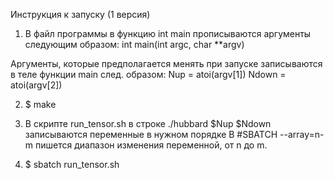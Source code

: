 Инструкция к запуску (1 версия)

1) В файл программы в функцию int main прописываются аргументы следующим образом:
    int main(int argc, char **argv)
    
Аргументы, которые предполагается менять при запуске записываются в теле функции
main след. образом:
    Nup = atoi(argv[1])
    Ndown = atoi(argv[2])

2) $ make

3) В скрипте run_tensor.sh в строке ./hubbard $Nup $Ndown записываются переменные в нужном порядке
В #SBATCH --array=n-m пишется диапазон изменения переменной, от n до m.

4) $ sbatch run_tensor.sh